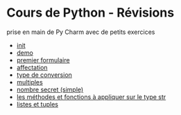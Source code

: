 # Cours de Python - Révisions

prise en main de Py Charm avec de petits exercices

* [init](main.py)
* [demo](demo.py)
* [premier formulaire](premier_formulaire.py)
* [affectation](affectation.py)
* [type de conversion](typeConversion.py)
* [multiples](multiple.py)
* [nombre secret (simple)](secretNumbr.py)
* [les méthodes et fonctions à appliquer sur le type str](strings.py)
* [listes et tuples]()